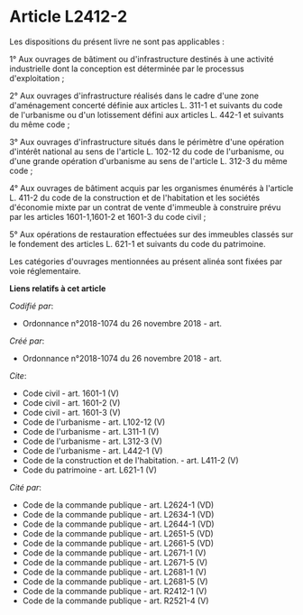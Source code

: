 # Article L2412-2

Les dispositions du présent livre ne sont pas applicables : 

1° Aux ouvrages de bâtiment ou d'infrastructure destinés à une activité industrielle dont la conception est déterminée par le
processus d'exploitation ; 

2° Aux ouvrages d'infrastructure réalisés dans le cadre d'une zone d'aménagement concerté définie aux articles L. 311-1 et
suivants du code de l'urbanisme ou d'un lotissement défini aux articles L. 442-1 et suivants du même code ; 

3° Aux ouvrages d'infrastructure situés dans le périmètre d'une opération d'intérêt national au sens de l'article L. 102-12
du code de l'urbanisme, ou d'une grande opération d'urbanisme au sens de l'article L. 312-3 du même code ; 

4° Aux ouvrages de bâtiment acquis par les organismes énumérés à l'article L. 411-2 du code de la construction et de
l'habitation et les sociétés d'économie mixte par un contrat de vente d'immeuble à construire prévu par les articles
1601-1,1601-2 et 1601-3 du code civil ; 

5° Aux opérations de restauration effectuées sur des immeubles classés sur le fondement des articles L. 621-1 et suivants du
code du patrimoine. 

Les catégories d'ouvrages mentionnées au présent alinéa sont fixées par voie réglementaire.

**Liens relatifs à cet article**

_Codifié par_:

  - Ordonnance n°2018-1074 du 26 novembre 2018 - art.

_Créé par_:

  - Ordonnance n°2018-1074 du 26 novembre 2018 - art.

_Cite_:

  - Code civil - art. 1601-1 (V)
  - Code civil - art. 1601-2 (V)
  - Code civil - art. 1601-3 (V)
  - Code de l'urbanisme - art. L102-12 (V)
  - Code de l'urbanisme - art. L311-1 (V)
  - Code de l'urbanisme - art. L312-3 (V)
  - Code de l'urbanisme - art. L442-1 (V)
  - Code de la construction et de l'habitation. - art. L411-2 (V)
  - Code du patrimoine - art. L621-1 (V)

_Cité par_:

  - Code de la commande publique - art. L2624-1 (VD)
  - Code de la commande publique - art. L2634-1 (VD)
  - Code de la commande publique - art. L2644-1 (VD)
  - Code de la commande publique - art. L2651-5 (VD)
  - Code de la commande publique - art. L2661-5 (VD)
  - Code de la commande publique - art. L2671-1 (V)
  - Code de la commande publique - art. L2671-5 (V)
  - Code de la commande publique - art. L2681-1 (V)
  - Code de la commande publique - art. L2681-5 (V)
  - Code de la commande publique - art. R2412-1 (V)
  - Code de la commande publique - art. R2521-4 (V)
